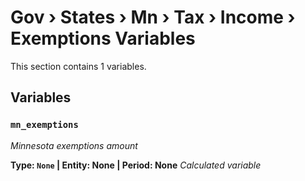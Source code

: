 # Gov › States › Mn › Tax › Income › Exemptions Variables

This section contains 1 variables.

## Variables

### `mn_exemptions`
*Minnesota exemptions amount*

**Type: `None` | Entity: None | Period: None**
*Calculated variable*

